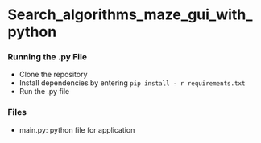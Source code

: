 
# Search_algorithms_maze_gui_with_python


<!-- ![](https://s9.gifyu.com/images/Animation26b554c14ad97aac0.gif) <br> -->

### Running the .py File
- Clone the repository
- Install dependencies by entering `pip install - r requirements.txt`
- Run the .py file

### Files
- main.py: python file for application


